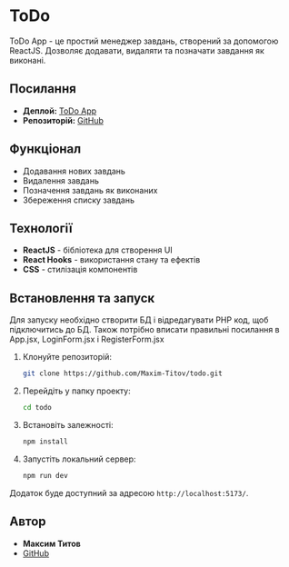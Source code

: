 # ToDo

ToDo App - це простий менеджер завдань, створений за допомогою ReactJS. Дозволяє додавати, видаляти та позначати завдання як виконані.

## Посилання

- **Деплой:** [ToDo App](http://www.todos.great-site.net/)
- **Репозиторій:** [GitHub](https://github.com/Maxim-Titov/todo)

## Функціонал

- Додавання нових завдань
- Видалення завдань
- Позначення завдань як виконаних
- Збереження списку завдань

## Технології

- **ReactJS** - бібліотека для створення UI
- **React Hooks** - використання стану та ефектів
- **CSS** - стилізація компонентів

## Встановлення та запуск

Для запуску необхідно створити БД і відредагувати PHP код, щоб підключитись до БД. Також потрібно вписати правильні посилання в App.jsx, LoginForm.jsx і RegisterForm.jsx

1. Клонуйте репозиторій:
   ```bash
   git clone https://github.com/Maxim-Titov/todo.git
   ```
2. Перейдіть у папку проекту:
   ```bash
   cd todo
   ```
3. Встановіть залежності:
   ```bash
   npm install
   ```
4. Запустіть локальний сервер:
   ```bash
   npm run dev
   ```

Додаток буде доступний за адресою `http://localhost:5173/`.

## Автор

- **Максим Титов**
- [GitHub](https://github.com/Maxim-Titov)

